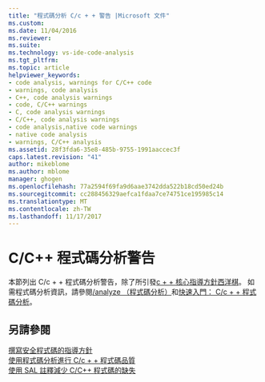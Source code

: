 ```yaml
---
title: "程式碼分析 C/c + + 警告 |Microsoft 文件"
ms.custom: 
ms.date: 11/04/2016
ms.reviewer: 
ms.suite: 
ms.technology: vs-ide-code-analysis
ms.tgt_pltfrm: 
ms.topic: article
helpviewer_keywords:
- code analysis, warnings for C/C++ code
- warnings, code analysis
- C++, code analysis warnings
- code, C/C++ warnings
- C, code analysis warnings
- C/C++, code analysis warnings
- code analysis,native code warnings
- native code analysis
- warnings, C/C++ analysis
ms.assetid: 28f3fda6-35e8-485b-9755-1991aaccec3f
caps.latest.revision: "41"
author: mikeblome
ms.author: mblome
manager: ghogen
ms.openlocfilehash: 77a2594f69fa9d6aae3742dda522b18cd50ed24b
ms.sourcegitcommit: cc288456329aefca1fdaa7ce74751ce195985c14
ms.translationtype: MT
ms.contentlocale: zh-TW
ms.lasthandoff: 11/17/2017
---
```

# <a name="code-analysis-for-cc-warnings"></a>C/C++ 程式碼分析警告
本節列出 C/c + + 程式碼分析警告，除了所引發[c + + 核心指導方針西洋棋](code-analysis-for-cpp-corecheck.md)。 如需程式碼分析資訊，請參閱[/analyze （程式碼分析）](/cpp/build/reference/analyze-code-analysis)和[快速入門： C/c + + 程式碼分析](../code-quality/quick-start-code-analysis-for-c-cpp.md)。  
  
## <a name="see-also"></a>另請參閱  
 [撰寫安全程式碼的指導方針](http://msdn.microsoft.com/en-us/9892fd19-45cd-44b6-9fa8-10f1b5cb6ea4)   
 [使用程式碼分析進行 C/c + + 程式碼品質](../code-quality/analyzing-c-cpp-code-quality-by-using-code-analysis.md)   
 [使用 SAL 註釋減少 C/C++ 程式碼的缺失](../code-quality/using-sal-annotations-to-reduce-c-cpp-code-defects.md)